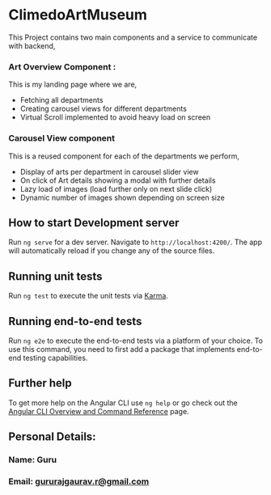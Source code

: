 # ClimedoArtMuseum

This Project contains two main components and a service to communicate with backend,

### Art Overview Component :
This is my landing page where we are,
- Fetching all departments 
- Creating carousel views for different departments
- Virtual Scroll implemented to avoid heavy load on screen

### Carousel View component
This is a reused component for each of the departments we perform,
- Display of arts per department in carousel slider view
- On click of Art details showing a modal with further details
- Lazy load of images (load further only on next slide click)
- Dynamic number of images shown depending on screen size

## How to start Development server

Run `ng serve` for a dev server. Navigate to `http://localhost:4200/`. The app will automatically reload if you change any of the source files.


## Running unit tests

Run `ng test` to execute the unit tests via [Karma](https://karma-runner.github.io).

## Running end-to-end tests

Run `ng e2e` to execute the end-to-end tests via a platform of your choice. To use this command, you need to first add a package that implements end-to-end testing capabilities.

## Further help

To get more help on the Angular CLI use `ng help` or go check out the [Angular CLI Overview and Command Reference](https://angular.io/cli) page.

## Personal Details:

### Name: Guru
### Email: gururajgaurav.r@gmail.com

